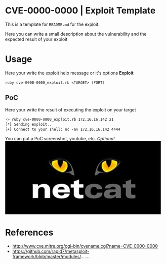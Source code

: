 # CVE-0000-0000 | Exploit Template
This is a template for `README.md` for the exploit. 

Here you can write a small description about the vulnerability and the expected result of your exploit

# Usage
Here your write the exploit help message or it's options
**Exploit**
```
ruby cve-0000-0000_exploit.rb <TARGET> [PORT]
```

## PoC
Here your write the result of executing the exploit on your target

```
-> ruby cve-0000-0000_exploit.rb 172.16.16.142 21
[*] Sending exploit..
[+] Connect to your shell: nc -nv 172.16.16.142 4444
```

You can put a PoC screenshot, youtube, etc. *Optional*
![](cve-0000-0000_poc.jpg)

# References
- http://www.cve.mitre.org/cgi-bin/cvename.cgi?name=CVE-0000-0000
- https://github.com/rapid7/metasploit-framework/blob/master/modules/.......

